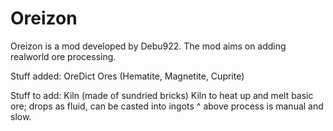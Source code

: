 # Oreizon
Oreizon is a mod developed by Debu922. The mod aims on adding realworld ore processing.

Stuff added:
OreDict
Ores (Hematite, Magnetite, Cuprite)

Stuff to add:
Kiln (made of sundried bricks)
Kiln to heat up and melt basic ore;
drops as fluid, can be casted into ingots
^ above process is manual and slow.
